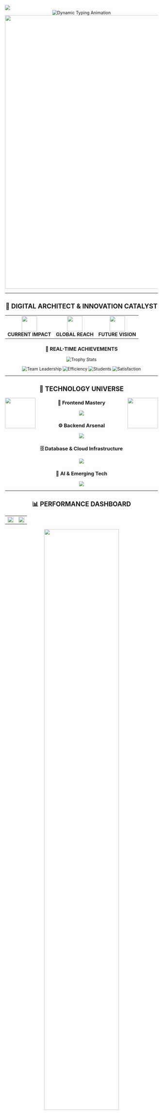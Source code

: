 # <div align="center">
  <img src="https://capsule-render.vercel.app/api?type=waving&color=gradient&customColorList=12,16,20,24&height=120&section=header&text=FAIZAN%20MATI&fontSize=40&fontColor=ffffff&animation=twinkling&fontAlignY=35&desc=Full%20Stack%20Developer%20%7C%20Team%20Lead%20%7C%20AI%20Engineer&descAlignY=55&descSize=18"/>
</div>

<div align="center">
  <img src="https://readme-typing-svg.demolab.com?font=JetBrains+Mono&weight=700&size=28&duration=2500&pause=800&color=00D9FF&center=true&vCenter=true&multiline=true&width=800&height=120&lines=🚀+Building+The+Future+With+Code;🎯+Scaling+Teams+%26+Solutions;🤖+AI+%2B+Enterprise+Systems+Expert;💡+Innovation+Through+Technology" alt="Dynamic Typing Animation" />
</div>

<div align="center">
  <img src="https://user-images.githubusercontent.com/74038190/212284100-561aa473-3905-4a80-b561-0d28506553ee.gif" width="900">
</div>

---

<div align="center">

## 🌟 **DIGITAL ARCHITECT & INNOVATION CATALYST**

<table>
<tr>
<td align="center">
  <img src="https://user-images.githubusercontent.com/74038190/212284087-bbe7e430-757e-4901-90bf-4cd2ce3e1852.gif" width="50">
  <br><strong>CURRENT IMPACT</strong>
</td>
<td align="center">
  <img src="https://user-images.githubusercontent.com/74038190/212284158-e840e285-664b-44d7-b79b-e264b5e54825.gif" width="50">
  <br><strong>GLOBAL REACH</strong>
</td>
<td align="center">
  <img src="https://user-images.githubusercontent.com/74038190/212284136-03988914-d899-44b4-b1d9-4eeccf656e44.gif" width="50">
  <br><strong>FUTURE VISION</strong>
</td>
</tr>
</table>

</div>

<div align="center">
  
### 🎯 **REAL-TIME ACHIEVEMENTS**

<img src="https://github-profile-trophy.vercel.app/?username=faizan-mati&theme=onestar&no-frame=true&no-bg=true&margin-w=4&column=7" alt="Trophy Stats"/>

![Team Leadership](https://img.shields.io/badge/🏢%20Team%20Size-5%20Developers-FF6B6B?style=for-the-badge&logo=users&logoColor=white)
![Efficiency](https://img.shields.io/badge/⚡%20Efficiency%20Boost-45%25-4ECDC4?style=for-the-badge&logo=trending-up&logoColor=white)
![Students](https://img.shields.io/badge/🎓%20Students%20Served-1000%2B-FFE66D?style=for-the-badge&logo=academic-cap&logoColor=black)
![Satisfaction](https://img.shields.io/badge/💎%20Client%20Satisfaction-100%25-A8E6CF?style=for-the-badge&logo=heart&logoColor=black)

</div>

---

<div align="center">

## 🚀 **TECHNOLOGY UNIVERSE**

<img src="https://user-images.githubusercontent.com/74038190/212257454-16e3712e-945a-4ca2-b238-408ad0bf87e6.gif" width="100" align="right">
<img src="https://user-images.githubusercontent.com/74038190/212257472-08e52665-c503-4bd9-aa20-f5a4dae769b5.gif" width="100" align="left">

### **🎨 Frontend Mastery**
<p align="center">
  <img src="https://skillicons.dev/icons?i=html,css,js,ts,react,nextjs,tailwind,bootstrap,figma&theme=dark" />
</p>

### **⚙️ Backend Arsenal**
<p align="center">
  <img src="https://skillicons.dev/icons?i=cs,dotnet,php,nodejs,python,java,express&theme=dark" />
</p>

### **🗄️ Database & Cloud Infrastructure**
<p align="center">
  <img src="https://skillicons.dev/icons?i=mysql,postgresql,firebase,mongodb,aws,docker,git,github&theme=dark" />
</p>

### **🤖 AI & Emerging Tech**
<p align="center">
  <img src="https://skillicons.dev/icons?i=tensorflow,pytorch,opencv,sklearn&theme=dark" />
</p>

</div>

---

<div align="center">

## 📊 **PERFORMANCE DASHBOARD**

<table align="center">
<tr>
<td width="50%">
  <img src="https://github-readme-stats.vercel.app/api?username=faizan-mati&show_icons=true&theme=tokyonight&hide_border=true&bg_color=0D1117,1a1a2e,16213e&title_color=00D9FF&icon_color=FFD700&text_color=FFFFFF&ring_color=00D9FF" width="100%" />
</td>
<td width="50%">
  <img src="https://github-readme-stats.vercel.app/api/top-langs/?username=faizan-mati&layout=compact&theme=tokyonight&hide_border=true&bg_color=0D1117,1a1a2e,16213e&title_color=00D9FF&text_color=FFFFFF" width="100%" />
</td>
</tr>
</table>

<img src="https://github-readme-streak-stats.herokuapp.com/?user=faizan-mati&theme=tokyonight&hide_border=true&background=0D1117,1a1a2e,16213e&stroke=00D9FF&ring=FFD700&fire=FF6B6B&currStreakLabel=00D9FF&sideLabels=FFFFFF" width="70%" />

<img src="https://github-readme-activity-graph.vercel.app/graph?username=faizan-mati&bg_color=0D1117&color=00D9FF&line=FFD700&point=FF6B6B&area=true&hide_border=true" width="100%"/>

</div>

---

<div align="center">

## 🏆 **SIGNATURE PROJECTS**

<table>
<tr>
<td width="33%">

### 🌐 **DIGITAL PORTFOLIO**
<img src="https://user-images.githubusercontent.com/74038190/212257467-871d32b7-e401-42e8-a166-fcfd7baa4c6b.gif" width="30" align="right">

![React](https://img.shields.io/badge/React-20232A?style=flat-square&logo=react&logoColor=61DAFB)
![TypeScript](https://img.shields.io/badge/TypeScript-007ACC?style=flat-square&logo=typescript&logoColor=white)
![Tailwind](https://img.shields.io/badge/Tailwind-38B2AC?style=flat-square&logo=tailwind-css&logoColor=white)

**🎯 Impact:** 65% lead conversion  
**✨ Features:** 3D animations, AI chatbot

[![Live](https://img.shields.io/badge/🚀%20LIVE-00D9FF?style=flat-square&logo=vercel)](https://faizan-mati.github.io/MyPortfolio/)

</td>
<td width="33%">

### 🏫 **SMART INSTITUTE ERP**
<img src="https://user-images.githubusercontent.com/74038190/212257460-738ff738-247f-4445-a718-cdd0ca76e2db.gif" width="30" align="right">

![C#](https://img.shields.io/badge/C%23-239120?style=flat-square&logo=c-sharp&logoColor=white)
![.NET](https://img.shields.io/badge/.NET-5C2D91?style=flat-square&logo=.net&logoColor=white)
![SQL Server](https://img.shields.io/badge/SQL%20Server-CC2927?style=flat-square&logo=microsoft-sql-server&logoColor=white)

**🎯 Impact:** 1000+ students managed  
**✨ Achievement:** 60% efficiency boost

[![Demo](https://img.shields.io/badge/📱%20DEMO-FFD700?style=flat-square&logo=youtube)](#)

</td>
<td width="33%">

### 🤖 **AI AUTOMATION SUITE**
<img src="https://user-images.githubusercontent.com/74038190/212257465-7ce8d493-cac5-494e-982a-5a9deb852c4b.gif" width="30" align="right">

![Python](https://img.shields.io/badge/Python-3776AB?style=flat-square&logo=python&logoColor=white)
![TensorFlow](https://img.shields.io/badge/TensorFlow-FF6F00?style=flat-square&logo=tensorflow&logoColor=white)
![FastAPI](https://img.shields.io/badge/FastAPI-005571?style=flat-square&logo=fastapi)

**🎯 Impact:** 80% task automation  
**✨ Features:** ML models, API gateway

[![Code](https://img.shields.io/badge/⚡%20CODE-FF6B6B?style=flat-square&logo=github)](#)

</td>
</tr>
</table>

</div>

---

<div align="center">

## 🛣️ **EVOLUTION TIMELINE**

<img src="https://user-images.githubusercontent.com/74038190/212284100-561aa473-3905-4a80-b561-0d28506553ee.gif" width="800">

```mermaid
timeline
    title Faizan's Tech Journey
    
    2021 : Diploma in CIT (MITI)
         : Programming Foundation
         : First Hello World
    
    2022 : Web Development Bootcamp
         : MERN Stack Mastery
         : Freelance Projects
    
    2023 : Advanced Frameworks
         : Team Collaboration
         : Enterprise Solutions
    
    2024 : Web Developer @ Hunar Foundation
         : Institute Management System
         : 500+ Students Impact
    
    2025 : Software Engineer & Team Lead
         : Founded EVO TECH STUDIO
         : AI Engineering Certification
         : Presidential Initiative
```

</div>

---

<div align="center">

## 🎯 **CURRENT MISSION**

<table>
<tr>
<td align="center" width="25%">
  <img src="https://user-images.githubusercontent.com/74038190/212257468-1e9a91f1-b626-4baa-b15d-5c385dfa7ed2.gif" width="80">
  <br><strong>🤖 AI & ML Engineering</strong>
  <br><sub>Deep Learning • Neural Networks</sub>
</td>
<td align="center" width="25%">
  <img src="https://user-images.githubusercontent.com/74038190/212257454-16e3712e-945a-4ca2-b238-408ad0bf87e6.gif" width="80">
  <br><strong>🏢 ERP Systems</strong>
  <br><sub>Enterprise Solutions • Scalability</sub>
</td>
<td align="center" width="25%">
  <img src="https://user-images.githubusercontent.com/74038190/212257472-08e52665-c503-4bd9-aa20-f5a4dae769b5.gif" width="80">
  <br><strong>👥 Team Leadership</strong>
  <br><sub>Agile • DevOps • Mentoring</sub>
</td>
<td align="center" width="25%">
  <img src="https://user-images.githubusercontent.com/74038190/212257467-871d32b7-e401-42e8-a166-fcfd7baa4c6b.gif" width="80">
  <br><strong>🚀 Startup Growth</strong>
  <br><sub>Innovation • Strategy • Scaling</sub>
</td>
</tr>
</table>

</div>

---

<div align="center">

## 🌐 **CONNECT WITH THE FUTURE**

<img src="https://user-images.githubusercontent.com/74038190/212284100-561aa473-3905-4a80-b561-0d28506553ee.gif" width="900">

<table>
<tr>
<td align="center" width="20%">
  <a href="https://linkedin.com/in/faizan-mati">
    <img src="https://user-images.githubusercontent.com/74038190/235294012-0a55e343-37ad-4b0f-924f-c8431d9d2483.gif" width="80">
    <br><strong>LinkedIn</strong>
  </a>
</td>
<td align="center" width="20%">
  <a href="mailto:faizanmatee@gmail.com">
    <img src="https://user-images.githubusercontent.com/74038190/235294061-de5c384e-77da-4a25-be85-5d3f51746927.gif" width="80">
    <br><strong>Email</strong>
  </a>
</td>
<td align="center" width="20%">
  <a href="https://faizan-mati.github.io/MyPortfolio/">
    <img src="https://user-images.githubusercontent.com/74038190/235294019-40007353-6219-4ec5-b661-b3c35136dd0b.gif" width="80">
    <br><strong>Portfolio</strong>
  </a>
</td>
<td align="center" width="20%">
  <a href="https://wa.me/923243354583">
    <img src="https://user-images.githubusercontent.com/74038190/235294015-47144047-25ab-417c-af1b-6746820a20ff.gif" width="80">
    <br><strong>WhatsApp</strong>
  </a>
</td>
<td align="center" width="20%">
  <a href="https://github.com/faizan-mati">
    <img src="https://user-images.githubusercontent.com/74038190/235294010-ec412ef5-e3da-4efa-b1d4-0ab4d4638755.gif" width="80">
    <br><strong>GitHub</strong>
  </a>
</td>
</tr>
</table>

</div>

---

<div align="center">

### 💫 **"Innovation distinguishes between a leader and a follower"**

<img src="https://user-images.githubusercontent.com/74038190/212284158-e840e285-664b-44d7-b79b-e264b5e54825.gif" width="400">

![Profile Views](https://komarev.com/ghpvc/?username=faizan-mati&style=for-the-badge&color=00D9FF&label=PROFILE+VIEWS)
![Followers](https://img.shields.io/github/followers/faizan-mati?style=for-the-badge&color=FFD700&logo=github&label=FOLLOWERS)
![Stars](https://img.shields.io/github/stars/faizan-mati?style=for-the-badge&color=FF6B6B&logo=star&label=TOTAL+STARS)

<br>

### 🚀 **OPEN FOR COLLABORATION**
**Enterprise Solutions • AI Projects • Startup Ventures**

<img src="https://readme-typing-svg.demolab.com?font=JetBrains+Mono&size=16&duration=3000&pause=1000&color=00D9FF&center=true&vCenter=true&width=600&lines=Let's+build+something+extraordinary+together!;Turning+ideas+into+digital+reality;Always+ready+for+the+next+challenge" alt="Collaboration Invite" />

</div>

<img src="https://capsule-render.vercel.app/api?type=waving&color=gradient&customColorList=12,16,20,24&height=100&section=footer&animation=twinkling"/>

---

<div align="center">
  <img src="https://user-images.githubusercontent.com/74038190/212284136-03988914-d899-44b4-b1d9-4eeccf656e44.gif" width="50">
  <br>
  <sub><strong>⭐ Star this profile if you found it inspiring!</strong></sub>
</div>
